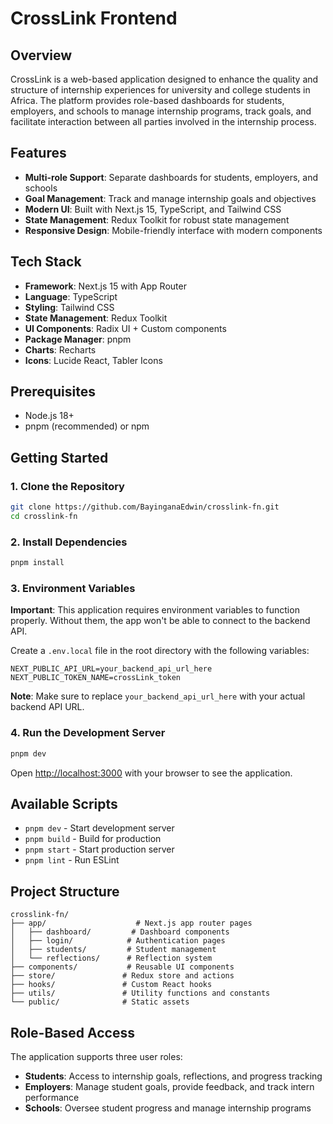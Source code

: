 # CrossLink Frontend

## Overview

CrossLink is a web-based application designed to enhance the quality and structure of internship experiences for university and college students in Africa. The platform provides role-based dashboards for students, employers, and schools to manage internship programs, track goals, and facilitate interaction between all parties involved in the internship process.

## Features

- **Multi-role Support**: Separate dashboards for students, employers, and schools
- **Goal Management**: Track and manage internship goals and objectives
- **Modern UI**: Built with Next.js 15, TypeScript, and Tailwind CSS
- **State Management**: Redux Toolkit for robust state management
- **Responsive Design**: Mobile-friendly interface with modern components

## Tech Stack

- **Framework**: Next.js 15 with App Router
- **Language**: TypeScript
- **Styling**: Tailwind CSS
- **State Management**: Redux Toolkit
- **UI Components**: Radix UI + Custom components
- **Package Manager**: pnpm
- **Charts**: Recharts
- **Icons**: Lucide React, Tabler Icons

## Prerequisites

- Node.js 18+ 
- pnpm (recommended) or npm

## Getting Started

### 1. Clone the Repository

```bash
git clone https://github.com/BayinganaEdwin/crosslink-fn.git
cd crosslink-fn
```

### 2. Install Dependencies

```bash
pnpm install
```

### 3. Environment Variables

**Important**: This application requires environment variables to function properly. Without them, the app won't be able to connect to the backend API.

Create a `.env.local` file in the root directory with the following variables:

```env
NEXT_PUBLIC_API_URL=your_backend_api_url_here
NEXT_PUBLIC_TOKEN_NAME=crossLink_token
```

**Note**: Make sure to replace `your_backend_api_url_here` with your actual backend API URL.

### 4. Run the Development Server

```bash
pnpm dev
```

Open [http://localhost:3000](http://localhost:3000) with your browser to see the application.

## Available Scripts

- `pnpm dev` - Start development server
- `pnpm build` - Build for production
- `pnpm start` - Start production server
- `pnpm lint` - Run ESLint

## Project Structure

```
crosslink-fn/
├── app/                    # Next.js app router pages
│   ├── dashboard/         # Dashboard components
│   ├── login/            # Authentication pages
│   ├── students/         # Student management
│   └── reflections/      # Reflection system
├── components/           # Reusable UI components
├── store/               # Redux store and actions
├── hooks/               # Custom React hooks
├── utils/               # Utility functions and constants
└── public/              # Static assets
```

## Role-Based Access

The application supports three user roles:

- **Students**: Access to internship goals, reflections, and progress tracking
- **Employers**: Manage student goals, provide feedback, and track intern performance
- **Schools**: Oversee student progress and manage internship programs
